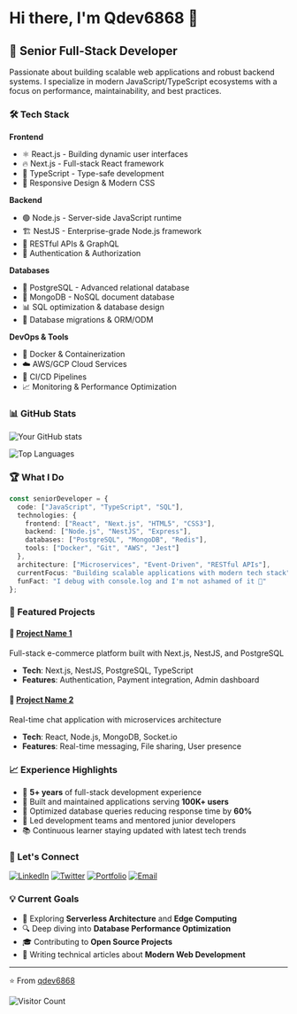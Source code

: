 # Hi there, I'm Qdev6868 👋

## 🚀 Senior Full-Stack Developer

Passionate about building scalable web applications and robust backend systems. I specialize in modern JavaScript/TypeScript ecosystems with a focus on performance, maintainability, and best practices.

### 🛠️ Tech Stack

**Frontend**
- ⚛️ React.js - Building dynamic user interfaces
- 🔥 Next.js - Full-stack React framework
- 🎨 TypeScript - Type-safe development
- 📱 Responsive Design & Modern CSS

**Backend**
- 🟢 Node.js - Server-side JavaScript runtime
- 🏗️ NestJS - Enterprise-grade Node.js framework
- 🔧 RESTful APIs & GraphQL
- 🔐 Authentication & Authorization

**Databases**
- 🐘 PostgreSQL - Advanced relational database
- 🍃 MongoDB - NoSQL document database
- 📊 SQL optimization & database design
- 🔄 Database migrations & ORM/ODM

**DevOps & Tools**
- 🐳 Docker & Containerization
- ☁️ AWS/GCP Cloud Services
- 🔄 CI/CD Pipelines
- 📈 Monitoring & Performance Optimization

### 📊 GitHub Stats

![Your GitHub stats](https://github-readme-stats.vercel.app/api?username=yourusername&show_icons=true&theme=dark&count_private=true)

![Top Languages](https://github-readme-stats.vercel.app/api/top-langs/?username=yourusername&layout=compact&theme=dark)

### 🏆 What I Do

```typescript
const seniorDeveloper = {
  code: ["JavaScript", "TypeScript", "SQL"],
  technologies: {
    frontend: ["React", "Next.js", "HTML5", "CSS3"],
    backend: ["Node.js", "NestJS", "Express"],
    databases: ["PostgreSQL", "MongoDB", "Redis"],
    tools: ["Docker", "Git", "AWS", "Jest"]
  },
  architecture: ["Microservices", "Event-Driven", "RESTful APIs"],
  currentFocus: "Building scalable applications with modern tech stack",
  funFact: "I debug with console.log and I'm not ashamed of it 🐛"
};
```

### 🌟 Featured Projects

#### 🚀 [Project Name 1](https://github.com/yourusername/project1)
Full-stack e-commerce platform built with Next.js, NestJS, and PostgreSQL
- **Tech**: Next.js, NestJS, PostgreSQL, TypeScript
- **Features**: Authentication, Payment integration, Admin dashboard

#### 📱 [Project Name 2](https://github.com/yourusername/project2)
Real-time chat application with microservices architecture
- **Tech**: React, Node.js, MongoDB, Socket.io
- **Features**: Real-time messaging, File sharing, User presence

### 📈 Experience Highlights

- 🎯 **5+ years** of full-stack development experience
- 🏢 Built and maintained applications serving **100K+ users**
- 🔧 Optimized database queries reducing response time by **60%**
- 👥 Led development teams and mentored junior developers
- 📚 Continuous learner staying updated with latest tech trends

### 🤝 Let's Connect

[![LinkedIn](https://img.shields.io/badge/LinkedIn-0077B5?style=for-the-badge&logo=linkedin&logoColor=white)](https://linkedin.com/in/qdev6868)
[![Twitter](https://img.shields.io/badge/Twitter-1DA1F2?style=for-the-badge&logo=twitter&logoColor=white)](https://twitter.com/yourhandle)
[![Portfolio](https://img.shields.io/badge/Portfolio-FF5722?style=for-the-badge&logo=google-chrome&logoColor=white)](https://yourportfolio.com)
[![Email](https://img.shields.io/badge/Email-D14836?style=for-the-badge&logo=gmail&logoColor=white)](mailto:your.email@example.com)

### 💡 Current Goals

- 🌱 Exploring **Serverless Architecture** and **Edge Computing**
- 🔍 Deep diving into **Database Performance Optimization**
- 🎓 Contributing to **Open Source Projects**
- 📝 Writing technical articles about **Modern Web Development**

---

⭐️ From [qdev6868](https://github.com/qdev6868)

<!-- Visitor counter -->
![Visitor Count](https://profile-counter.glitch.me/qdev6868/count.svg)

